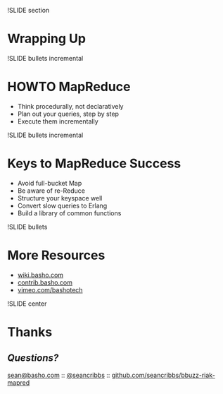 !SLIDE section
# Wrapping Up

!SLIDE bullets incremental
# HOWTO MapReduce

* Think procedurally, not declaratively
* Plan out your queries, step by step
* Execute them incrementally

!SLIDE bullets incremental
# Keys to MapReduce Success

* Avoid full-bucket Map
* Be aware of re-Reduce
* Structure your keyspace well
* Convert slow queries to Erlang
* Build a library of common functions

!SLIDE bullets
# More Resources

* [wiki.basho.com](http://wiki.basho.com/)
* [contrib.basho.com](http://contrib.basho.com/)
* [vimeo.com/bashotech](http://vimeo.com/bashotech)

!SLIDE center
# Thanks

## _Questions?_

[sean@basho.com](mailto:sean@basho.com) ::
[@seancribbs](http://twitter.com/seancribbs) ::
[github.com/seancribbs/bbuzz-riak-mapred](https://github.com/seancribbs/bbuzz-riak-mapred)
